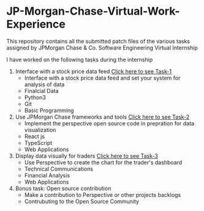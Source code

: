 # JP-Morgan-Chase-Virtual-Work-Experience
This repository contains all the submitted patch files of the various tasks assigned by JPMorgan Chase & Co. Software Engineering Virtual Internship

I have worked on the following tasks during the internship
1. Interface with a stock price data feed [Click here to see Task-1](https://github.com/Rohan-John-Santosh/JP-Morgan-Chase-Virtual-Work-Experience/tree/main/jpmc-task-1)
    * Interface with a stock price data feed and set your system for analysis of data
    * Finalcial Data
    * Python3
    * Git
    * Basic Programming
2. Use JPMorgan Chase frameworks and tools [Click here to see Task-2](https://github.com/Rohan-John-Santosh/JP-Morgan-Chase-Virtual-Work-Experience/tree/main/jpmc-task-2)
    * Implement the perspective open source code in prepration for data visualization
    * React js
    * TypeScript
    * Web Applications
3. Display data visually for traders [Click here to see Task-3](https://github.com/Rohan-John-Santosh/JP-Morgan-Chase-Virtual-Work-Experience/tree/main/jpmc-task-3)
    * Use Perspective to create the chart for the trader's dashboard
    * Technical Communications
    * Financial Analysis
    * Web Applications
4. Bonus task: Open source contribution
    * Make a contribution to Perspective or other projects backlogs
    * Contrubuting to the Open Source Community
